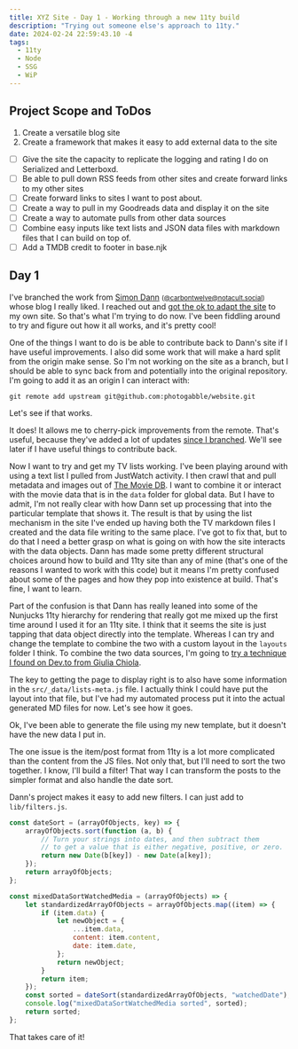 ```yaml
---
title: XYZ Site - Day 1 - Working through a new 11ty build
description: "Trying out someone else's approach to 11ty."
date: 2024-02-24 22:59:43.10 -4
tags:
  - 11ty
  - Node
  - SSG
  - WiP
---
```


## Project Scope and ToDos

1. Create a versatile blog site
2. Create a framework that makes it easy to add external data to the site

- [ ] Give the site the capacity to replicate the logging and rating I do on Serialized and Letterboxd.
- [ ] Be able to pull down RSS feeds from other sites and create forward links to my other sites
- [ ] Create forward links to sites I want to post about.
- [ ] Create a way to pull in my Goodreads data and display it on the site
- [ ] Create a way to automate pulls from other data sources
- [ ] Combine easy inputs like text lists and JSON data files with markdown files that I can build on top of.
- [ ] Add a TMDB credit to footer in base.njk

## Day 1

I've branched the work from <a href="https://photogabble.co.uk/about/" target="_blank">Simon Dann</a> <small>(<a target="_blank" href="https://notacult.social/@carbontwelve">@carbontwelve@notacult.social</a>)</small> whose blog I really liked. I reached out and [got the ok to adapt the site](https://notacult.social/@carbontwelve/111568182431303826) to my own site. So that's what I'm trying to do now. I've been fiddling around to try and figure out how it all works, and it's pretty cool!

One of the things I want to do is be able to contribute back to Dann's site if I have useful improvements. I also did some work that will make a hard split from the origin make sense. So I'm not working on the site as a branch, but I should be able to sync back from and potentially into the original repository. I'm going to add it as an origin I can interact with:

`git remote add upstream git@github.com:photogabble/website.git`

Let's see if that works.

It does! It allows me to cherry-pick improvements from the remote. That's useful, because they've added a lot of updates [since I branched](https://github.com/photogabble/website/commit/c7bf2e5848d46dbecf9772a1a677535630f3c879). We'll see later if I have useful things to contribute back.

Now I want to try and get my TV lists working. I've been playing around with using a text list I pulled from JustWatch activity. I then crawl that and pull metadata and images out of [The Movie DB](https://developer.themoviedb.org/reference/intro/getting-started). I want to combine it or interact with the movie data that is in the `data` folder for global data. But I have to admit, I'm not really clear with how Dann set up processing that into the particular template that shows it. The result is that by using the list mechanism in the site I've ended up having both the TV markdown files I created and the data file writing to the same place. I've got to fix that, but to do that I need a better grasp on what is going on with how the site interacts with the data objects. Dann has made some pretty different structural choices around how to build and 11ty site than any of mine (that's one of the reasons I wanted to work with this code) but it means I'm pretty confused about some of the pages and how they pop into existence at build. That's fine, I want to learn.

Part of the confusion is that Dann has really leaned into some of the Nunjucks 11ty hierarchy for rendering that really got me mixed up the first time around I used it for an 11ty site. I think that it seems the site is just tapping that data object directly into the template. Whereas I can try and change the template to combine the two with a custom layout in the `layouts` folder I think. To combine the two data sources, I'm going to [try a technique I found on Dev.to from Giulia Chiola](https://dev.to/giulia_chiola/add-items-to-an-array-in-nunjucks-482e).

The key to getting the page to display right is to also have some information in the `src/_data/lists-meta.js` file. I actually think I could have put the layout into that file, but I've had my automated process put it into the actual generated MD files for now. Let's see how it goes.

Ok, I've been able to generate the file using my new template, but it doesn't have the new data I put in.

The one issue is the item/post format from 11ty is a lot more complicated than the content from the JS files. Not only that, but I'll need to sort the two together. I know, I'll build a filter! That way I can transform the posts to the simpler format and also handle the date sort.

Dann's project makes it easy to add new filters. I can just add to `lib/filters.js`.

```javascript
const dateSort = (arrayOfObjects, key) => {
	arrayOfObjects.sort(function (a, b) {
		// Turn your strings into dates, and then subtract them
		// to get a value that is either negative, positive, or zero.
		return new Date(b[key]) - new Date(a[key]);
	});
	return arrayOfObjects;
};

const mixedDataSortWatchedMedia = (arrayOfObjects) => {
	let standardizedArrayOfObjects = arrayOfObjects.map((item) => {
		if (item.data) {
			let newObject = {
				...item.data,
				content: item.content,
				date: item.date,
			};
			return newObject;
		}
		return item;
	});
	const sorted = dateSort(standardizedArrayOfObjects, "watchedDate");
	console.log("mixedDataSortWatchedMedia sorted", sorted);
	return sorted;
};
```

That takes care of it!
